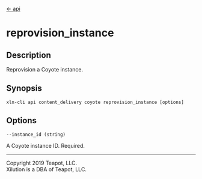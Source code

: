 [<- api](../../../api/index.md)

# reprovision_instance

## Description

Reprovision a Coyote instance.

## Synopsis

```
xln-cli api content_delivery coyote reprovision_instance [options]
```

## Options

`--instance_id (string)`

A Coyote instance ID. Required.

---
Copyright 2019 Teapot, LLC.  
Xilution is a DBA of Teapot, LLC.
